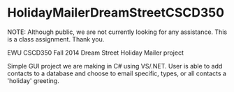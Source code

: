 HolidayMailerDreamStreetCSCD350
===============================
NOTE: Although public, we are not currently looking for any assistance. This is a class assignment. Thank you.

EWU CSCD350 Fall 2014
Dream Street
Holiday Mailer project

Simple GUI project we are making in C# using VS/.NET. User is able to add contacts to a database and choose to email specific, types, or all contacts a 'holiday' greeting.
